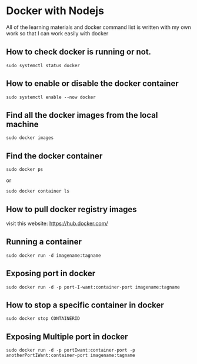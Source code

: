 # Docker with Nodejs

All of the learning materials and docker command list is written with my own work so that I can work easily with docker

## How to check docker is running or not.

`sudo systemctl status docker`

## How to enable or disable the docker container

`sudo systemctl enable --now docker`

## Find all the docker images from the local machine

`sudo docker images`

## Find the docker container

`sudo docker ps`

or

`sudo docker container ls`

## How to pull docker registry images

visit this website: https://hub.docker.com/

## Running a container

`sudo docker run -d imagename:tagname`

## Exposing port in docker

`sudo docker run -d -p port-I-want:container-port imagename:tagname`

## How to stop a specific container in docker

`sudo docker stop CONTAINERID`

## Exposing Multiple port in docker

`sudo docker run -d -p portIwant:container-port -p anotherPortIWant:container-port imagename:tagname`
